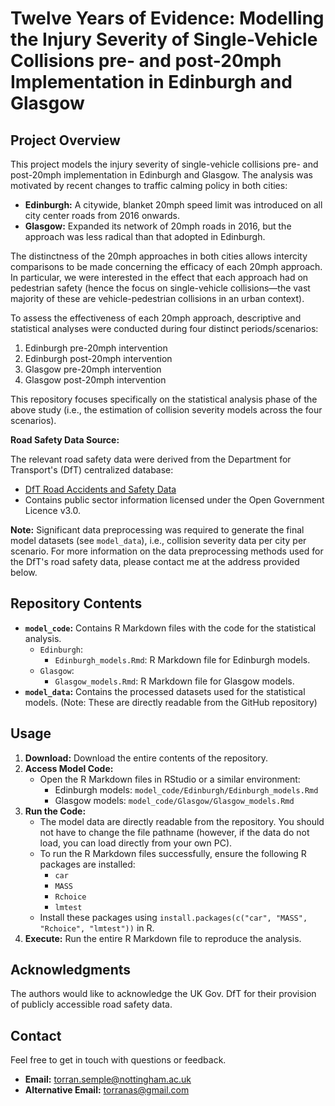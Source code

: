 # Twelve Years of Evidence: Modelling the Injury Severity of Single-Vehicle Collisions pre- and post-20mph Implementation in Edinburgh and Glasgow

## Project Overview

This project models the injury severity of single-vehicle collisions pre- and post-20mph implementation in Edinburgh and Glasgow. The analysis was motivated by recent changes to traffic calming policy in both cities:

* **Edinburgh:** A citywide, blanket 20mph speed limit was introduced on all city center roads from 2016 onwards.
* **Glasgow:** Expanded its network of 20mph roads in 2016, but the approach was less radical than that adopted in Edinburgh.

The distinctness of the 20mph approaches in both cities allows intercity comparisons to be made concerning the efficacy of each 20mph approach. In particular, we were interested in the effect that each approach had on pedestrian safety (hence the focus on single-vehicle collisions—the vast majority of these are vehicle-pedestrian collisions in an urban context).

To assess the effectiveness of each 20mph approach, descriptive and statistical analyses were conducted during four distinct periods/scenarios:

1.  Edinburgh pre-20mph intervention
2.  Edinburgh post-20mph intervention
3.  Glasgow pre-20mph intervention
4.  Glasgow post-20mph intervention

This repository focuses specifically on the statistical analysis phase of the above study (i.e., the estimation of collision severity models across the four scenarios).

**Road Safety Data Source:**

The relevant road safety data were derived from the Department for Transport's (DfT) centralized database:

* [DfT Road Accidents and Safety Data](https://www.data.gov.uk/dataset/cb7ae6f0-4be6-4935-9277-47e5ce24a11f/road-accidents-safety-data)
*  Contains public sector information licensed under the Open Government Licence v3.0.

**Note:** Significant data preprocessing was required to generate the final model datasets (see `model_data`), i.e., collision severity data per city per scenario. For more information on the data preprocessing methods used for the DfT's road safety data, please contact me at the address provided below.

## Repository Contents

* **`model_code`:** Contains R Markdown files with the code for the statistical analysis.
    * `Edinburgh`:
        * `Edinburgh_models.Rmd`: R Markdown file for Edinburgh models.
    * `Glasgow`:
        * `Glasgow_models.Rmd`: R Markdown file for Glasgow models.
* **`model_data`:** Contains the processed datasets used for the statistical models. (Note: These are directly readable from the GitHub repository)

## Usage

1.  **Download:** Download the entire contents of the repository.
2.  **Access Model Code:**
    * Open the R Markdown files in RStudio or a similar environment:
        * Edinburgh models: `model_code/Edinburgh/Edinburgh_models.Rmd`
        * Glasgow models: `model_code/Glasgow/Glasgow_models.Rmd`
3.  **Run the Code:**
    * The model data are directly readable from the repository. You should not have to change the file pathname (however, if the data do not load, you can load directly from your own PC).
    * To run the R Markdown files successfully, ensure the following R packages are installed:
        * `car`
        * `MASS`
        * `Rchoice`
        * `lmtest`
    * Install these packages using `install.packages(c("car", "MASS", "Rchoice", "lmtest"))` in R.
4.  **Execute:** Run the entire R Markdown file to reproduce the analysis.

## Acknowledgments

The authors would like to acknowledge the UK Gov. DfT for their provision of publicly accessible road safety data.

## Contact

Feel free to get in touch with questions or feedback.

* **Email:** <torran.semple@nottingham.ac.uk>
* **Alternative Email:** <torranas@gmail.com>
